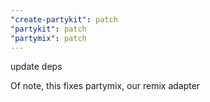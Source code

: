 ```yaml
---
"create-partykit": patch
"partykit": patch
"partymix": patch
---
```


update deps

Of note, this fixes partymix, our remix adapter
